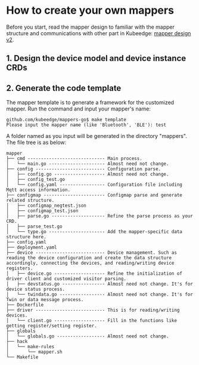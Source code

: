 # How to create your own mappers
Before you start, read the mapper design to familiar with the mapper structure and communications with other part in Kubeedge: [mapper design v2](https://github.com/kubeedge/kubeedge/blob/master/docs/proposals/mapper-design-v2.md). 

## 1. Design the device model and device instance CRDs

## 2. Generate the code template
The mapper template is to generate a framework for the customized mapper. Run the command and input your mapper's name:
```shell
github.com/kubeedge/mappers-go$ make template
Please input the mapper name (like 'Bluetooth', 'BLE'): test
```
A folder named as you input will be generated in the directory "mappers". The file tree is as below:
```
mapper
├── cmd ----------------------------- Main process.
│   └── main.go --------------------- Almost need not change.
├── config -------------------------- Configuration parse.
│   ├── config.go ------------------- Almost need not change.
│   ├── config_test.go
│   └── config.yaml ----------------- Configuration file including Mqtt access information.
├── configmap ----------------------- Configmap parse and generate  related structure.
│   ├── configmap_negtest.json
│   ├── configmap_test.json
│   ├── parse.go -------------------- Refine the parse process as your CRD.
│   ├── parse_test.go
│   └── type.go --------------------- Add the mapper-specific data structure here.
├── config.yaml
├── deployment.yaml
├── device -------------------------- Device management. Such as reading the device configuration and create the data structure accordingly, connecting the devices, and reading/writing device registers.
│   ├── device.go ------------------- Refine the initialization of driver client and customized visitor parsing.
│   ├── devstatus.go ---------------- Almost need not change. It's for device status process.
│   └── twindata.go ----------------- Almost need not change. It's for Twin or data message process.
├── Dockerfile
├── driver -------------------------- This is for reading/writing devices.
│   └── client.go ------------------- Fill in the functions like getting register/setting register.
├── globals
│   └── globals.go ------------------ Almost need not change.
├── hack
│   └── make-rules
│       └── mapper.sh
└── Makefile
```
